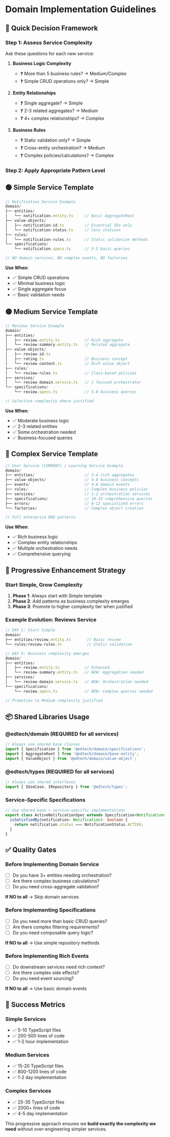 # Domain Implementation Guidelines

## 🎯 Quick Decision Framework

### **Step 1: Assess Service Complexity**

Ask these questions for each new service:

1. **Business Logic Complexity**
   - ❓ More than 5 business rules? → Medium/Complex
   - ❓ Simple CRUD operations only? → Simple

2. **Entity Relationships**
   - ❓ Single aggregate? → Simple
   - ❓ 2-3 related aggregates? → Medium
   - ❓ 4+ complex relationships? → Complex

3. **Business Rules**
   - ❓ Static validation only? → Simple
   - ❓ Cross-entity orchestration? → Medium
   - ❓ Complex policies/calculations? → Complex

### **Step 2: Apply Appropriate Pattern Level**

## 🟢 **Simple Service Template**

```typescript
// Notification Service Example
domain/
├── entities/
│   └── notification.entity.ts     // Basic AggregateRoot
├── value-objects/
│   ├── notification-id.ts         // Essential IDs only
│   └── notification-status.ts     // Core statuses
├── rules/
│   └── notification-rules.ts      // Static validation methods
└── specifications/
    └── notification.specs.ts      // 3-5 basic queries

// NO domain services, NO complex events, NO factories
```

**Use When**:
- ✅ Simple CRUD operations
- ✅ Minimal business logic
- ✅ Single aggregate focus
- ✅ Basic validation needs

## 🟡 **Medium Service Template**

```typescript
// Reviews Service Example
domain/
├── entities/
│   ├── review.entity.ts           // Rich aggregate
│   └── review-summary.entity.ts   // Related aggregate
├── value-objects/
│   ├── review-id.ts
│   ├── rating.ts                  // Business concept
│   └── review-content.ts          // Rich value object
├── rules/
│   └── review-rules.ts            // Class-based policies
├── services/
│   └── review-domain.service.ts   // 1 focused orchestrator
└── specifications/
    └── review.specs.ts            // 5-8 business queries

// Selective complexity where justified
```

**Use When**:
- ✅ Moderate business logic
- ✅ 2-3 related entities
- ✅ Some orchestration needed
- ✅ Business-focused queries

## 🔴 **Complex Service Template**

```typescript
// User Service (CURRENT) / Learning Service Example
domain/
├── entities/                      // 2-4 rich aggregates
├── value-objects/                 // 4-8 business concepts
├── events/                        // 4-8 domain events
├── rules/                         // Complex business policies
├── services/                      // 1-2 orchestration services
├── specifications/                // 10-15 comprehensive queries
├── errors/                        // 8-12 specialized errors
└── factories/                     // Complex object creation

// Full enterprise DDD patterns
```

**Use When**:
- ✅ Rich business logic
- ✅ Complex entity relationships
- ✅ Multiple orchestration needs
- ✅ Comprehensive querying

## 🔧 **Progressive Enhancement Strategy**

### **Start Simple, Grow Complexity**

1. **Phase 1**: Always start with Simple template
2. **Phase 2**: Add patterns as business complexity emerges
3. **Phase 3**: Promote to higher complexity tier when justified

### **Example Evolution: Reviews Service**

```typescript
// DAY 1: Start Simple
domain/
├── entities/review.entity.ts       // Basic review
└── rules/review-rules.ts           // Static validation

// DAY 5: Business complexity emerges
domain/
├── entities/
│   ├── review.entity.ts           // Enhanced
│   └── review-summary.entity.ts   // NEW: Aggregation needed
├── services/
│   └── review-domain.service.ts   // NEW: Orchestration needed
└── specifications/
    └── review.specs.ts            // NEW: Complex queries needed

// Promotion to Medium complexity justified
```

## 📦 **Shared Libraries Usage**

### **@edtech/domain (REQUIRED for all services)**
```typescript
// Always use shared base classes
import { Specification } from '@edtech/domain/specifications';
import { AggregateRoot } from '@edtech/domain/base-entity';
import { ValueObject } from '@edtech/domain/value-object';
```

### **@edtech/types (REQUIRED for all services)**
```typescript
// Always use shared interfaces
import { IUseCase, IRepository } from '@edtech/types';
```

### **Service-Specific Specifications**
```typescript
// Use shared base + service-specific implementations
export class ActiveNotificationSpec extends Specification<Notification> {
  isSatisfiedBy(notification: Notification): boolean {
    return notification.status === NotificationStatus.ACTIVE;
  }
}
```

## ✅ **Quality Gates**

### **Before Implementing Domain Service**
- [ ] Do you have 3+ entities needing orchestration?
- [ ] Are there complex business calculations?
- [ ] Do you need cross-aggregate validation?

**If NO to all** → Skip domain services

### **Before Implementing Specifications**
- [ ] Do you need more than basic CRUD queries?
- [ ] Are there complex filtering requirements?
- [ ] Do you need composable query logic?

**If NO to all** → Use simple repository methods

### **Before Implementing Rich Events**
- [ ] Do downstream services need rich context?
- [ ] Are there complex side effects?
- [ ] Do you need event sourcing?

**If NO to all** → Use basic domain events

## 🎯 **Success Metrics**

### **Simple Services**
- ✅ 5-10 TypeScript files
- ✅ 200-500 lines of code
- ✅ 1-2 hour implementation

### **Medium Services**
- ✅ 15-20 TypeScript files
- ✅ 800-1200 lines of code
- ✅ 1-2 day implementation

### **Complex Services**
- ✅ 25-35 TypeScript files
- ✅ 2000+ lines of code
- ✅ 4-5 day implementation

This progressive approach ensures we **build exactly the complexity we need** without over-engineering simpler services.
